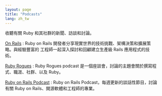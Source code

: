 ```yaml
---
layout: page
title: "Podcasts"
lang: zh_tw
---
```


收聽有關 Ruby 和其社群的新聞、訪談和討論。

[On Rails][onrails]
: Ruby on Rails 開發者分享現實世界的技術挑戰、架構決策和擴展策略。與經驗豐富的
  工程師一起深入探討和回顧建立生產級 Rails 應用程式的技術。

[Ruby Rogues][rogues]
: Ruby Rogues podcast 是一個座談會，討論的主題會關於撰寫程式、職涯、社群、以及 Ruby。

[Ruby on Rails Podcast][rorpodcast]
: Ruby on Rails Podcast，每週更新的談話性節目，討論有關 Ruby on Rails、開源軟體和工程師的專業。

[onrails]: https://onrails.buzzsprout.com/
[rorpodcast]: https://www.therubyonrailspodcast.com
[rogues]: https://rubyrogues.com
